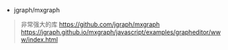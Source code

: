 * jgraph/mxgraph
> 非常强大的库
>  https://github.com/jgraph/mxgraph
> https://jgraph.github.io/mxgraph/javascript/examples/grapheditor/www/index.html
